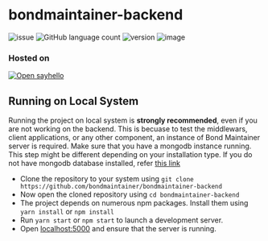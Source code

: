 # bondmaintainer-backend
![issue](https://img.shields.io/github/issues/kdsinghcoder/bondmaintainer-backend)
![GitHub language count](https://img.shields.io/github/languages/count/kdsinghcoder/bondmaintainer-backend)
![version](https://img.shields.io/github/package-json/v/kdsinghcoder/bondmaintainer-backend)
![image](https://user-images.githubusercontent.com/50829119/120977728-49f65d80-c791-11eb-875e-92b424ebe963.png)

### Hosted on
 <a href="https://bondmaintainer.herokuapp.com/">
  <img src="https://www.herokucdn.com/deploy/button.svg" alt="Open sayhello">
</a>


## Running on Local System

Running the project on local system is **strongly recommended**, even if you are not working on the backend. This is becuase to test the middlewars, client applications, or any other component, an instance of Bond Maintainer server is required. Make sure that you have a mongodb instance running. This step might be different depending on your installation type. If you do not have mongodb database installed, refer [this link](https://docs.mongodb.com/manual/administration/install-community/)

- Clone the repository to your system using `git clone https://github.com/bondmaintainer/bondmaintainer-backend`
- Now open the cloned repository using `cd bondmaintainer-backend`
- The project depends on numerous npm packages. Install them using `yarn install` or `npm install`
- Run `yarn start` or `npm start` to launch a development server.
- Open [localhost:5000](http://localhost:5000) and ensure that the server is running.
